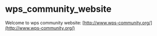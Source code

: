 wps_community_website
=====================

Welcome to wps community website:
[http://www.wps-community.org/](http://www.wps-community.org/)
